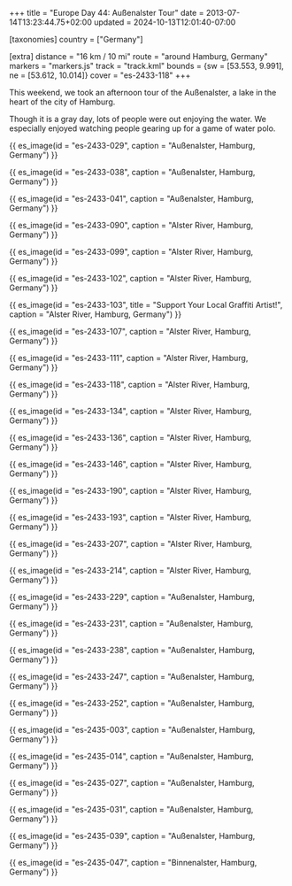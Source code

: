 +++
title = "Europe Day 44: Außenalster Tour"
date = 2013-07-14T13:23:44.75+02:00
updated = 2024-10-13T12:01:40-07:00

[taxonomies]
country = ["Germany"]

[extra]
distance = "16 km / 10 mi"
route = "around Hamburg, Germany"
markers = "markers.js"
track = "track.kml"
bounds = {sw = [53.553, 9.991], ne = [53.612, 10.014]}
cover = "es-2433-118"
+++

This weekend, we took an afternoon tour of the Außenalster, a lake in the heart of the city of Hamburg.

<!-- more -->

Though it is a gray day, lots of people were out enjoying the water. We especially enjoyed watching people gearing up for a game of water polo.

{{ es_image(id = "es-2433-029", caption = "Außenalster, Hamburg, Germany") }}

{{ es_image(id = "es-2433-038", caption = "Außenalster, Hamburg, Germany") }}

{{ es_image(id = "es-2433-041", caption = "Außenalster, Hamburg, Germany") }}

{{ es_image(id = "es-2433-090", caption = "Alster River, Hamburg, Germany") }}

{{ es_image(id = "es-2433-099", caption = "Alster River, Hamburg, Germany") }}

{{ es_image(id = "es-2433-102", caption = "Alster River, Hamburg, Germany") }}

{{ es_image(id = "es-2433-103", title = "Support Your Local Graffiti Artist!", caption = "Alster River, Hamburg, Germany") }}

{{ es_image(id = "es-2433-107", caption = "Alster River, Hamburg, Germany") }}

{{ es_image(id = "es-2433-111", caption = "Alster River, Hamburg, Germany") }}

{{ es_image(id = "es-2433-118", caption = "Alster River, Hamburg, Germany") }}

{{ es_image(id = "es-2433-134", caption = "Alster River, Hamburg, Germany") }}

{{ es_image(id = "es-2433-136", caption = "Alster River, Hamburg, Germany") }}

{{ es_image(id = "es-2433-146", caption = "Alster River, Hamburg, Germany") }}

{{ es_image(id = "es-2433-190", caption = "Alster River, Hamburg, Germany") }}

{{ es_image(id = "es-2433-193", caption = "Alster River, Hamburg, Germany") }}

{{ es_image(id = "es-2433-207", caption = "Alster River, Hamburg, Germany") }}

{{ es_image(id = "es-2433-214", caption = "Alster River, Hamburg, Germany") }}

{{ es_image(id = "es-2433-229", caption = "Außenalster, Hamburg, Germany") }}

{{ es_image(id = "es-2433-231", caption = "Außenalster, Hamburg, Germany") }}

{{ es_image(id = "es-2433-238", caption = "Außenalster, Hamburg, Germany") }}

{{ es_image(id = "es-2433-247", caption = "Außenalster, Hamburg, Germany") }}

{{ es_image(id = "es-2433-252", caption = "Außenalster, Hamburg, Germany") }}

{{ es_image(id = "es-2435-003", caption = "Außenalster, Hamburg, Germany") }}

{{ es_image(id = "es-2435-014", caption = "Außenalster, Hamburg, Germany") }}

{{ es_image(id = "es-2435-027", caption = "Außenalster, Hamburg, Germany") }}

{{ es_image(id = "es-2435-031", caption = "Außenalster, Hamburg, Germany") }}

{{ es_image(id = "es-2435-039", caption = "Außenalster, Hamburg, Germany") }}

{{ es_image(id = "es-2435-047", caption = "Binnenalster, Hamburg, Germany") }}

